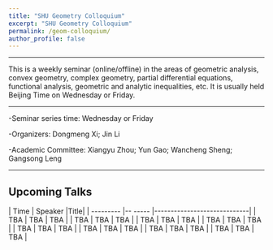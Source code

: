 ```yaml
---
title: "SHU Geometry Colloquium"
excerpt: "SHU Geometry Colloquium"
permalink: /geom-colloquium/
author_profile: false
---
```


<hr>

This is a weekly seminar (online/offline) in the areas of geometric analysis, convex geometry, complex geometry, partial differential equations, functional analysis, geometric and analytic inequalities, etc.  It is usually held Beijing Time on Wednesday or Friday.

<hr>

-Seminar series time: Wednesday or Friday

-Organizers: Dongmeng Xi; Jin Li

-Academic Committee: Xiangyu Zhou; Yun Gao; Wancheng Sheng; Gangsong Leng

<hr>

## Upcoming Talks

| Time     | Speaker |Title|
| --------- |-- ----- |-----------------------------|
| TBA      | TBA    | TBA    |
| TBA   | TBA        | TBA    |
| TBA      | TBA    | TBA    |
| TBA   | TBA        | TBA    |
| TBA      | TBA    | TBA    |
| TBA   | TBA        | TBA    |
| TBA      | TBA    | TBA    |
| TBA   | TBA        | TBA    |


